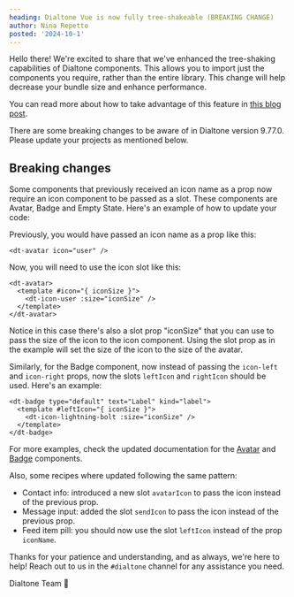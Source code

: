 ```yaml
---
heading: Dialtone Vue is now fully tree-shakeable (BREAKING CHANGE)
author: Nina Repetto
posted: '2024-10-1'
---
```


<BlogPost :author="$frontmatter.author" :posted="parse($frontmatter.posted, 'y-M-d', new Date())" :heading="$frontmatter.heading">

Hello there! We're excited to share that we've enhanced the tree-shaking capabilities of Dialtone components. This allows you to import just the components you require, rather than the entire library. This change will help decrease your bundle size and enhance performance.

You can read more about how to take advantage of this feature in [this blog post](/about/whats-new/posts/2024-4-15.html).

There are some breaking changes to be aware of in Dialtone version 9.77.0. Please update your projects as mentioned below.

## Breaking changes

Some components that previously received an icon name as a prop now require an icon component to be passed as a slot.
These components are Avatar, Badge and Empty State. Here's an example of how to update your code:

Previously, you would have passed an icon name as a prop like this:

```vue
<dt-avatar icon="user" />
```

Now, you will need to use the icon slot like this:

```vue
<dt-avatar>
  <template #icon="{ iconSize }">
    <dt-icon-user :size="iconSize" />
  </template>
</dt-avatar>
```

Notice in this case there's also a slot prop "iconSize" that you can use to pass the size of the icon to the icon component. Using the slot prop as in the example will set the size of the icon to the size of the avatar.

Similarly, for the Badge component, now instead of passing the `icon-left` and `icon-right` props, now the slots `leftIcon` and `rightIcon` should be used. Here's an example:

```vue
<dt-badge type="default" text="Label" kind="label">
  <template #leftIcon="{ iconSize }">
    <dt-icon-lightning-bolt :size="iconSize" />
  </template>
</dt-badge>
```

For more examples, check the updated documentation for the [Avatar](/components/avatar.html) and [Badge](/components/badge.html) components.

Also, some recipes where updated following the same pattern:

* Contact info: introduced a new slot `avatarIcon` to pass the icon instead of the previous prop.
* Message input: added the slot `sendIcon` to pass the icon instead of the previous prop.
* Feed item pill: you should now use the slot `leftIcon` instead of the prop `iconName`.

Thanks for your patience and understanding, and as always, we're here to help! Reach out to us in the `#dialtone` channel for any assistance you need.

Dialtone Team 💜

</BlogPost>

<script setup>
import BlogPost from '@baseComponents/BlogPost.vue';
import { parse } from 'date-fns';
</script>
